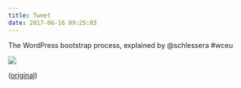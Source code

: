 ```yaml
---
title: Tweet
date: 2017-06-16 09:25:03
---
```

The WordPress bootstrap process, explained by @schlessera #wceu   
  
![](/tweets/media/875615185695686657-DCbPWsnUIAAsUIm.jpg)

([original](https://twitter.com/mbootsman/status/875615185695686657))